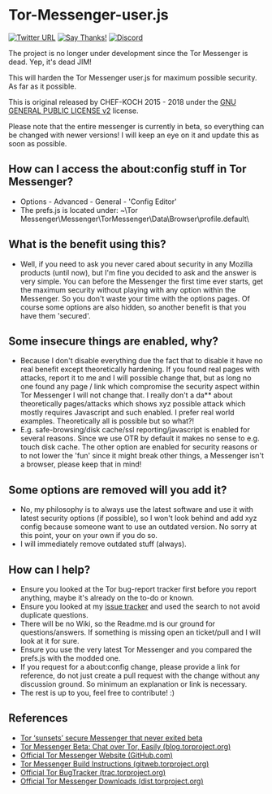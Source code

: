 # Tor-Messenger-user.js

[![Twitter URL](https://img.shields.io/twitter/url/https/twitter.com/fold_left.svg?style=social&label=Follow%20%40CHEF-KOCH)](https://twitter.com/CKsTechNews)
[![Say Thanks!](https://img.shields.io/badge/Say%20Thanks-!-1EAEDB.svg)](https://saythanks.io/to/CHEF-KOCH)
[![Discord](https://discordapp.com/api/guilds/418256415874875402/widget.png)](https://discord.me/CHEF-KOCH)

The project is no longer under development since the Tor Messenger is dead. Yep, it's dead JIM!

This will harden the Tor Messenger user.js for maximum possible security. As far as it possible.


This is original released by CHEF-KOCH 2015 - 2018 under the [GNU GENERAL PUBLIC LICENSE v2](https://github.com/CHEF-KOCH/Tor-Messenger-user.js/blob/master/LICENSE) license. 


Please note that the entire messenger is currently in beta, so everything can be changed with newer versions! I will keep an eye on it and update this as soon as possible.


How can I access the about:config stuff in Tor Messenger?
-------------------

* Options - Advanced - General - 'Config Editor'
* The prefs.js is located under: ~\Tor Messenger\Messenger\TorMessenger\Data\Browser\profile.default\


What is the benefit using this?
-------------------

* Well, if you need to ask you never cared about security in any Mozilla products (until now), but I'm fine you decided to ask and the answer is very simple. You can before the Messenger the first time ever starts, get the maximum security without playing with any option within the Messenger. So you don't waste your time with the options pages. Of course some options are also hidden, so another benefit is that you have them 'secured'.


Some insecure things are enabled, why?
-------------------

* Because I don't disable everything due the fact that to disable it have no real benefit except theoretically hardening. If you found real pages with attacks, report it to me and I will possible change that, but as long no one found any page / link which compromise the security aspect within Tor Messenger I will not change that. I really don't a da** about theoretically pages/attacks which shows xyz possible attack which mostly requires Javascript and such enabled. I prefer real world examples. Theoretically all is possible but so what?!
* E.g. safe-browsing/disk cache/ssl reporting/javascript is enabled for several reasons. Since we use OTR by default it makes no sense to e.g. touch disk cache. The other option are enabled for security reasons or to not lower the 'fun' since it might break other things, a Messenger isn't a browser, please keep that in mind!



Some options are removed will you add it?
-------------------

* No, my philosophy is to always use the latest software and use it with latest security options (if possible), so I won't look behind and add xyz config because someone want to use an outdated version. No sorry at this point, your on your own if you do so. 
* I will immediately remove outdated stuff (always).



How can I help?
-------------------

* Ensure you looked at the Tor bug-report tracker first before you report anything, maybe it's already on the to-do or known.
* Ensure you looked at my [issue tracker](https://github.com/CHEF-KOCH/Tor-Messenger-user.js/issues) and used the search to not avoid duplicate questions.
* There will be no Wiki, so the Readme.md is our ground for questions/answers. If something is missing open an ticket/pull and I will look at it for sure.
* Ensure you use the very latest Tor Messenger and you compared the prefs.js with the modded one.
* If you request for a about:config change, please provide a link for reference, do not just create a pull request with the change without any discussion ground. So minimum an explanation or link is necessary.
* The rest is up to you, feel free to contribute! :)



References
-------------------

* [Tor ‘sunsets’ secure Messenger that never exited beta](https://www.theregister.co.uk/2018/04/03/tor_messenger_sunset/)
* [Tor Messenger Beta: Chat over Tor, Easily (blog.torproject.org)](https://blog.torproject.org/blog/tor-messenger-beta-chat-over-tor-easily) 
* [Official Tor Messenger Website (GitHub.com)](https://github.com/arlolra/tor-messenger-website)
* [Tor Messenger Build Instructions (gitweb.torproject.org)](https://gitweb.torproject.org/tor-messenger-build.git/tree/README)
* [Official Tor BugTracker (trac.torproject.org)](https://trac.torproject.org/projects/tor/query?status=!closed&component=Tor+Messenger)
* [Official Tor Messenger Downloads (dist.torproject.org)](https://dist.torproject.org/tormessenger/)
